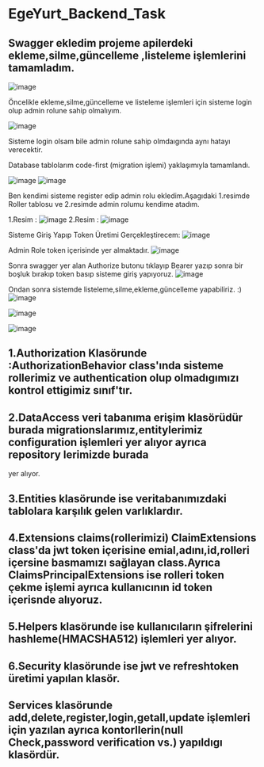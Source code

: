 # EgeYurt_Backend_Task
 ## Swagger ekledim projeme apilerdeki ekleme,silme,güncelleme ,listeleme işlemlerini tamamladım.
 
 ![image](https://github.com/ramazankucukkoc/EgeYurt_Backend_Task/assets/79471806/3e3e918a-6af1-4372-ba61-a168e197e059)
 
 Öncelikle ekleme,silme,güncelleme ve listeleme işlemleri için sisteme login olup admin rolune sahip olmalıyım.
 
 ![image](https://github.com/ramazankucukkoc/EgeYurt_Backend_Task/assets/79471806/1e671c0d-d492-4220-b4cc-757093460439)
 
 Sisteme login olsam bile admin rolune sahip olmdaıgında aynı hatayı verecektir.

 Database tablolarım code-first (migration işlemi) yaklaşımıyla tamamlandı.
 
 ![image](https://github.com/ramazankucukkoc/EgeYurt_Backend_Task/assets/79471806/f078836a-6a8e-46d3-9b56-f97676177502)
 ![image](https://github.com/ramazankucukkoc/EgeYurt_Backend_Task/assets/79471806/f87cc99a-985b-4f71-9ac2-6e231296992a)
 
 Ben kendimi sisteme register edip admin rolu ekledim.Aşagıdaki 1.resimde Roller tablosu ve 2.resimde admin rolumu kendime atadım.

 1.Resim : ![image](https://github.com/ramazankucukkoc/EgeYurt_Backend_Task/assets/79471806/09cb0119-6ad4-483f-b1ac-859eb26da915)
 2.Resim : ![image](https://github.com/ramazankucukkoc/EgeYurt_Backend_Task/assets/79471806/872b453b-d531-4a64-b39c-f143597e4ce1)

 Sisteme Giriş Yapıp Token Üretimi Gerçekleştirecem:
 ![image](https://github.com/ramazankucukkoc/EgeYurt_Backend_Task/assets/79471806/a8e86009-fce5-4b35-b1ea-b12824c51438)
 
 Admin Role token içerisinde yer almaktadır.
 ![image](https://github.com/ramazankucukkoc/EgeYurt_Backend_Task/assets/79471806/770ca30c-0bca-4a5e-8df4-10e5f1d21adc)

 Sonra swagger yer alan Authorize butonu tıklayıp Bearer yazıp sonra bir boşluk bırakıp token basıp sisteme giriş yapıyoruz.
 ![image](https://github.com/ramazankucukkoc/EgeYurt_Backend_Task/assets/79471806/f6c5186a-de74-414e-bf0f-b9c39730a21f)

 Ondan sonra sistemde listeleme,silme,ekleme,güncelleme yapabiliriz. :)
 ![image](https://github.com/ramazankucukkoc/EgeYurt_Backend_Task/assets/79471806/98b16b7d-0669-49d9-91b7-c75308569fe4)

 ![image](https://github.com/ramazankucukkoc/EgeYurt_Backend_Task/assets/79471806/864f86b7-c5aa-447a-b931-2d60c712c55b)

 ![image](https://github.com/ramazankucukkoc/EgeYurt_Backend_Task/assets/79471806/cc6c27f9-9d0f-405b-9ae8-8d69c0b567c4)

 ## 1.Authorization Klasörunde :AuthorizationBehavior class'ında sisteme rollerimiz ve authentication olup olmadıgımızı kontrol ettigimiz sınıf'tır.
 ## 2.DataAccess veri tabanıma erişim klasörüdür burada migrationslarımız,entitylerimiz configuration işlemleri yer alıyor ayrıca repository lerimizde burada
 yer alıyor.
 ## 3.Entities klasörunde ise veritabanımızdaki tablolara karşılık gelen varlıklardır.
 ## 4.Extensions claims(rollerimizi) ClaimExtensions class'da jwt token içerisine emial,adını,id,rolleri içersine basmamızı sağlayan class.Ayrıca ClaimsPrincipalExtensions ise rolleri token çekme işlemi ayrıca kullanıcının id token içerisnde alıyoruz.
 ## 5.Helpers klasörunde ise kullanıcıların şifrelerini hashleme(HMACSHA512) işlemleri yer alıyor.
 ## 6.Security klasörunde ise jwt ve refreshtoken üretimi yapılan klasör.
 ## Services klasörunde add,delete,register,login,getall,update işlemleri için yazılan ayrıca kontorllerin(null Check,password verification vs.) yapıldıgı klasördür.
 
 
